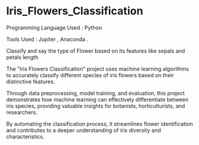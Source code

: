 # Iris_Flowers_Classification
Programming Language Used : Python

Tools Used : Jupiter , Anaconda .

Classify and say the type of Flower based on its features like sepals and petals length

The "Iris Flowers Classification" project uses machine learning algorithms to accurately classify different species of iris flowers based on their distinctive features.

Through data preprocessing, model training, and evaluation, this project demonstrates how machine learning can effectively differentiate between iris species, providing valuable insights for botanists, horticulturists, and researchers. 

By automating the classification process, it streamlines flower identification and contributes to a deeper understanding of iris diversity and characteristics.
